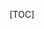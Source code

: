 [TOC]

































































































